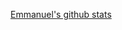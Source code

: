 [Emmanuel's github stats](https://github-readme-stats.vercel.app/api?username=FAenX&show_icons=true)
